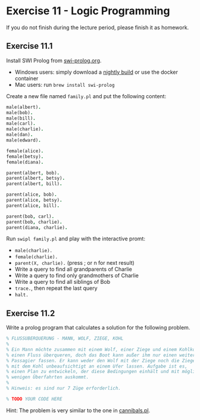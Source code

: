 # Exercise 11 - Logic Programming

If you do not finish during the lecture period, please finish it as homework.


## Exercise 11.1
Install SWI Prolog from [swi-prolog.org](https://www.swi-prolog.org/).

* Windows users: simply download a [nightly build](https://www.swi-prolog.org/download/daily/bin/) or use the docker container
* Mac users: run `brew install swi-prolog`

Create a new file named `family.pl` and put the following content:
```prolog
male(albert).
male(bob).
male(bill).
male(carl).
male(charlie).
male(dan).
male(edward).

female(alice).
female(betsy).
female(diana).

parent(albert, bob).
parent(albert, betsy).
parent(albert, bill).

parent(alice, bob).
parent(alice, betsy).
parent(alice, bill).

parent(bob, carl).
parent(bob, charlie).
parent(diana, charlie).
```

Run `swipl family.pl` and play with the interactive promt:

* `male(charlie).`
* `female(charlie).`
* `parent(X, charlie).` (press ; or n for next result)
* Write a query to find all grandparents of Charlie
* Write a query to find only grandmothers of Charlie
* Write a query to find all siblings of Bob
* `trace.`, then repeat the last query
* `halt.`


## Exercise 11.2
Write a prolog program that calculates a solution for the following problem.

```prolog
% FLUSSÜBERQUERUNG - MANN, WOLF, ZIEGE, KOHL
%
% Ein Mann möchte zusammen mit einem Wolf, einer Ziege und einem Kohlkopf
% einen Fluss überqueren, doch das Boot kann außer ihm nur einen weiteren
% Passagier fassen. Er kann weder den Wolf mit der Ziege noch die Ziege
% mit dem Kohl unbeaufsichtigt an einem Ufer lassen. Aufgabe ist es,
% einen Plan zu entwickeln, der diese Bedingungen einhält und mit möglichst
% wenigen Überfahrten auskommt.
%
% Hinweis: es sind nur 7 Züge erforderlich.

% TODO YOUR CODE HERE
```

Hint: The problem is very similar to the one in [cannibals.pl](../../logic/cannibals.pl).
